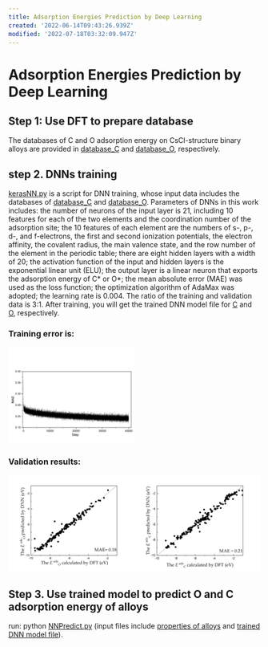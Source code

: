 ```yaml
---
title: Adsorption Energies Prediction by Deep Learning
created: '2022-06-14T09:43:26.939Z'
modified: '2022-07-18T03:32:09.947Z'
---
```


# Adsorption Energies Prediction by Deep Learning
## Step 1: Use DFT to prepare database  
The databases of C and O adsorption energy on CsCl-structure binary alloys are provided in [database_C](./database_C.dat)  and [database_O](./database_O.dat), respectively.  
  
## step 2. DNNs training
[kerasNN.py](./kerasNN.py) is a script for DNN training, whose input data includes the databases of [database_C](./database_C.dat)  and [database_O](./database_O.dat). Parameters of DNNs in this work includes: the number of neurons of the input layer is 21, including 10 features for each of the two elements and the coordination number of the adsorption site; the 10 features of each element are the numbers of s-, p-, d-, and f-electrons, the first and second ionization potentials, the electron affinity, the covalent radius, the main valence state, and the row number of the element in the periodic table; there are eight hidden layers with a width of 20; the activation function of the input and hidden layers is the exponential linear unit (ELU); the output layer is a linear neuron that exports the adsorption energy of C* or O*; the mean absolute error (MAE) was used as the loss function; the optimization algorithm of AdaMax was adopted; the learning rate is 0.004. The ratio of the training and validation data is 3:1. After training, you will get the trained DNN model file for [C](./model_file_C.h5) and [O](./model_file_O.h5), respectively.
### Training error is:
<img src="./error_in_training.png" width="50%"> </span>
### Validation results:
<p> <img src="./validation_of_O.png" width="50%"><img src="./validation_of_C.png" width="50%"> </p>

## Step 3. Use trained model to predict O and C adsorption energy of alloys
run: python [NNPredict.py](./NNPredict.py) (input files include [properties of alloys](./properties_of_alloys.dat) and [trained DNN model file](model_file_C.h5)). 

